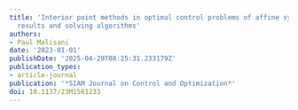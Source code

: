 ```yaml
---
title: 'Interior point methods in optimal control problems of affine systems: Convergence
  results and solving algorithms'
authors:
- Paul Malisani
date: '2023-01-01'
publishDate: '2025-04-29T08:25:31.233179Z'
publication_types:
- article-journal
publication: '*SIAM Journal on Control and Optimization*'
doi: 10.1137/23M1561233
---
```

